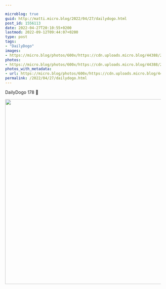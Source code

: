 ```yaml
---

microblog: true
guid: http://matti.micro.blog/2022/04/27/dailydogo.html
post_id: 1556113
date: 2022-04-27T20:10:55+0200
lastmod: 2022-09-12T09:44:07+0200
type: post
tags:
- "DailyDogo"
images:
- https://micro.blog/photos/600x/https://cdn.uploads.micro.blog/44388/2022/b5d57531fd.jpg
photos:
- https://micro.blog/photos/600x/https://cdn.uploads.micro.blog/44388/2022/b5d57531fd.jpg
photos_with_metadata:
- url: https://micro.blog/photos/600x/https://cdn.uploads.micro.blog/44388/2022/b5d57531fd.jpg
permalink: /2022/04/27/dailydogo.html
---
```

DailyDogo 178 🐶

<img src="/media/uploads/2022/b5d57531fd.jpg" width="600" height="600" alt="" />

